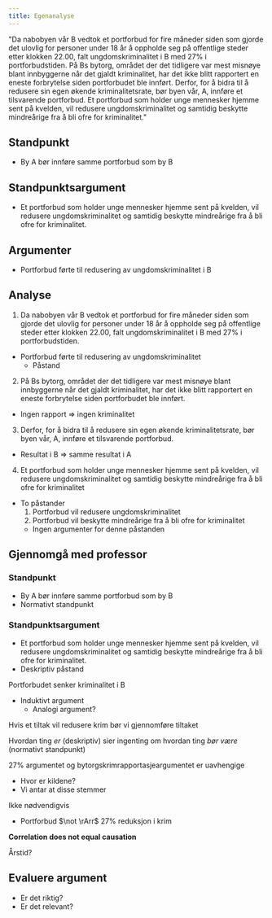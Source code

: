 ```yaml
---
title: Egenanalyse
---
```

"Da nabobyen vår B vedtok et portforbud for fire måneder siden som gjorde det ulovlig for personer under 18 år å oppholde seg på offentlige steder etter klokken 22.00, falt ungdomskriminalitet i B med 27% i portforbudstiden.
På Bs bytorg, området der det tidligere var mest misnøye blant innbyggerne når det gjaldt kriminalitet, har det ikke blitt rapportert en eneste forbrytelse siden portforbudet ble innført.
Derfor, for å bidra til å redusere sin egen økende kriminalitetsrate, bør byen vår, A, innføre et tilsvarende portforbud.
Et portforbud som holder unge mennesker hjemme sent på kvelden, vil redusere ungdomskriminalitet og samtidig beskytte mindreårige fra å bli ofre for kriminalitet."

## Standpunkt

- By A bør innføre samme portforbud som by B

## Standpunktsargument

- Et portforbud som holder unge mennesker hjemme sent på kvelden, vil redusere ungdomskriminalitet og samtidig beskytte mindreårige fra å bli ofre for kriminalitet.

## Argumenter

- Portforbud førte til redusering av ungdomskriminalitet i B

## Analyse

1. Da nabobyen vår B vedtok et portforbud for fire måneder siden som gjorde det ulovlig for personer under 18 år å oppholde seg på offentlige steder etter klokken 22.00, falt ungdomskriminalitet i B med 27% i portforbudstiden.

- Portforbud førte til redusering av ungdomskriminalitet
  - Påstand

2. På Bs bytorg, området der det tidligere var mest misnøye blant innbyggerne når det gjaldt kriminalitet, har det ikke blitt rapportert en eneste forbrytelse siden portforbudet ble innført.

- Ingen rapport => ingen kriminalitet

3. Derfor, for å bidra til å redusere sin egen økende kriminalitetsrate, bør byen vår, A, innføre et tilsvarende portforbud.

- Resultat i B => samme resultat i A

4. Et portforbud som holder unge mennesker hjemme sent på kvelden, vil redusere ungdomskriminalitet og samtidig beskytte mindreårige fra å bli ofre for kriminalitet

- To påstander
    1. Portforbud vil redusere ungdomskriminalitet
    2. Portforbud vil beskytte mindreårige fra å bli ofre for kriminalitet
  - Ingen argumenter for denne påstanden

## Gjennomgå med professor

### Standpunkt

- By A bør innføre samme portforbud som by B
- Normativt standpunkt

### Standpunktsargument

- Et portforbud som holder unge mennesker hjemme sent på kvelden, vil redusere ungdomskriminalitet og samtidig beskytte mindreårige fra å bli ofre for kriminalitet.
- Deskriptiv påstand

Portforbudet senker kriminalitet i B

- Induktivt argument
  - Analogi argument?

Hvis et tiltak vil redusere krim bør vi gjennomføre tiltaket

Hvordan ting _er_ (deskriptiv) sier ingenting om hvordan ting _bør være_ (normativt standpunkt)

27% argumentet og bytorgskrimrapportasjeargumentet er uavhengige

- Hvor er kildene?
- Vi antar at disse stemmer

Ikke nødvendigvis

- Portforbud $\not \rArr$ 27% reduksjon i krim

**Correlation does not equal causation**

Årstid?

## Evaluere argument

- Er det riktig?
- Er det relevant?
